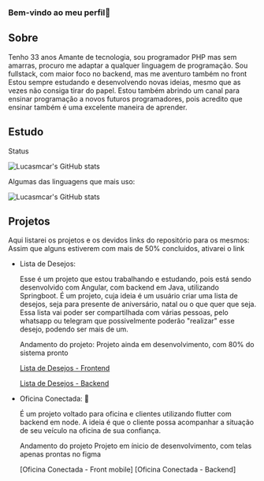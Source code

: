 ### Bem-vindo ao meu perfil👋

## Sobre

Tenho 33 anos
Amante de tecnologia, sou programador PHP mas sem amarras, procuro me adaptar a qualquer linguagem de programação.
Sou fullstack, com maior foco no backend, mas me aventuro também no front
Estou sempre estudando e desenvolvendo novas ideias, mesmo que as vezes não consiga tirar do papel.
Estou também abrindo um canal para ensinar programação a novos futuros programadores, 
pois acredito que ensinar também é uma excelente maneira de aprender.

## Estudo

Status

![Lucasmcar's GitHub stats](https://github-readme-stats.vercel.app/api?username=lucasmcar&show_icons=true&theme=radical)

Algumas das linguagens que mais uso: 

![Lucasmcar's GitHub stats](https://github-readme-stats.vercel.app/api/top-langs/?username=lucasmcar&layout=compact)

## Projetos

  Aqui listarei os projetos e os devidos links do repositório para os mesmos:
  Assim que alguns estiverem com mais de 50% concluidos, ativarei o link

  - Lista de Desejos:

    Esse é um projeto que estou trabalhando e estudando, pois está sendo desenvolvido com Angular, com backend em Java, utilizando Springboot.
    É um projeto, cuja ideia é um usuário criar uma lista de desejos, seja para presente de aniversário, natal ou o que quer que seja.
    Essa lista vai poder ser compartilhada com várias pessoas, pelo whatsapp ou telegram que possivelmente poderão "realizar" esse desejo, podendo ser mais de um.

    Andamento do projeto:
    Projeto ainda em desenvolvimento, com 80% do sistema pronto

    [Lista de Desejos - Frontend](https://github.com/lucasmcar/wishlist-app-beta)

    [Lista de Desejos - Backend](https://github.com/lucasmcar/wishlistapi-spring)


- Oficina Conectada: 🚗
  
  É um projeto voltado para oficina e clientes utilizando flutter com backend em node.
  A ideia é que o cliente possa acompanhar a situação de seu veículo na oficina de sua confiança.

  Andamento do projeto
  Projeto em ínicio de desenvolvimento, com telas apenas prontas no figma

  [Oficina Conectada - Front mobile]
  [Oficina Conectada - Backend]

  

